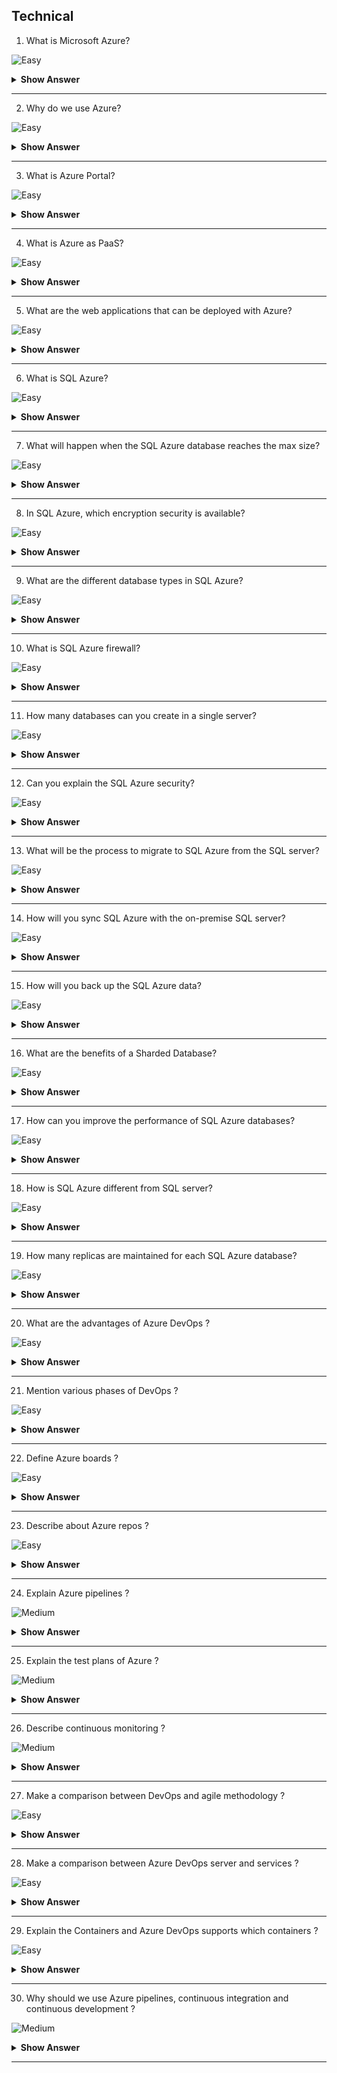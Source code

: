 ## Technical

1.  What is Microsoft Azure?

![Easy](https://github.com/revaturelabs/interviewquestions/blob/dev/InterviewSpecificQuestions/ComplexityTags/simple%20(2).svg)

<details> <summary> <b> Show Answer </b> </summary>

<blockquote> 

Azure is a cloud platform designed to simplify the process of building modern applications. Whether you choose to host your applications entirely in Azure or extend your on-premises applications with Azure services, Azure helps you create applications that are scalable, reliable, and maintainable.

Azure supports the most popular programming languages in use today, including Python, JavaScript, Java, .NET and Go. With a comprehensive SDK library and extensive support in tools you already use like VS Code, Visual Studio, IntelliJ, and Eclipse, Azure is designed to take advantage of skills you already have and make you productive right away.

</blockquote>

</details>

---

2. Why do we use Azure?

![Easy](https://github.com/revaturelabs/interviewquestions/blob/dev/InterviewSpecificQuestions/ComplexityTags/simple%20(2).svg)

<details> <summary> <b> Show Answer </b> </summary>

<blockquote> 

There are many reasons and benefits to choosing Azure. All solutions are in one place. 

- **Application development**: You can create any web application in Azure.
- **Testing**: After developing an application successfully on the platform, you can test it.
- **Application hosting**: Once the testing is done, Azure can help you host the application.
- **Create virtual machines**: You can create virtual machines in any configuration you want with the help of Azure. 
- **Integrate and sync features**: Azure lets you integrate and sync virtual devices and directories. 
- **Collect and store metrics**: Azure lets you collect and store metrics, which can help you find what works. 
- **Virtual hard drives**: These are extensions of the virtual machines; they provide a huge amount of data storage.

</blockquote>

</details>

---

3. What is Azure Portal?

![Easy](https://github.com/revaturelabs/interviewquestions/blob/dev/InterviewSpecificQuestions/ComplexityTags/simple%20(2).svg)

<details> <summary> <b> Show Answer </b> </summary>

<blockquote> 

The Azure portal is a web-based, unified console that provides an alternative to command-line tools. With the Azure portal, you can manage your Azure subscription using a graphical user interface. You can build, manage, and monitor everything from simple web apps to complex cloud deployments in the portal.

The Azure portal is designed for resiliency and continuous availability. It has a presence in every Azure datacenter. This configuration makes the Azure portal resilient to individual datacenter failures and avoids network slow-downs by being close to users. The Azure portal updates continuously and requires no downtime for maintenance activities.

</blockquote>

</details>

---

4. What is Azure as PaaS?

![Easy](https://github.com/revaturelabs/interviewquestions/blob/dev/InterviewSpecificQuestions/ComplexityTags/simple%20(2).svg)

<details> <summary> <b> Show Answer </b> </summary>

<blockquote> 

Microsoft Azure PaaS is a deployment and development environment that delivers simple cloud-based apps to complex, cloud-enabled applications. Harnessing the power of Azure PaaS allows you to maximize productivity and security for your workforce. From DevOps to IoT to AI, Azure offers an array of trusted elements that can help facilitate building your cloud-enabled services or custom apps. The possibilities really are endless, as Azure is meant to fulfill many needs from just one platform.

</blockquote>

</details>

---

5. What are the web applications that can be deployed with Azure?

![Easy](https://github.com/revaturelabs/interviewquestions/blob/dev/InterviewSpecificQuestions/ComplexityTags/simple%20(2).svg)

<details> <summary> <b> Show Answer </b> </summary>

<blockquote> 

Different web applications like .Net, PHP, WCF, Java, etc. are supported in Azure. Multiple languages are supported in Azure.

</blockquote>

</details>

---

6. What is SQL Azure?

![Easy](https://github.com/revaturelabs/interviewquestions/blob/dev/InterviewSpecificQuestions/ComplexityTags/simple%20(2).svg)

<details> <summary> <b> Show Answer </b> </summary>

<blockquote> 

Azure SQL is a family of managed, secure, and intelligent products that use the SQL Server database engine in the Azure cloud.

`Azure SQL Database`: Support modern cloud applications on an intelligent, managed database service, that includes serverless compute.
`Azure SQL Managed Instance`: Modernize your existing SQL Server applications at scale with an intelligent fully managed instance as a service, with almost 100% feature parity with the SQL Server database engine. Best for most migrations to the cloud.
`SQL Server on Azure VMs`: Lift-and-shift your SQL Server workloads with ease and maintain 100% SQL Server compatibility and operating system-level access.

</blockquote>

</details>

---

7.  What will happen when the SQL Azure database reaches the max size?

![Easy](https://github.com/revaturelabs/interviewquestions/blob/dev/InterviewSpecificQuestions/ComplexityTags/simple%20(2).svg)

<details> <summary> <b> Show Answer </b> </summary>

<blockquote> 

If the SQL Azure database will reach the max size, data read or fetch operations will still work on it but create, insert, or update operations will stop with it. You can choose to drop, delete, or truncate the data in this condition.

</blockquote>

</details>

---

8. In SQL Azure, which encryption security is available?

![Easy](https://github.com/revaturelabs/interviewquestions/blob/dev/InterviewSpecificQuestions/ComplexityTags/simple%20(2).svg)

<details> <summary> <b> Show Answer </b> </summary>

<blockquote> 

In SQL Azure, SSL connections are only supported.

`SET encryption = TRUE`

</blockquote>

</details>

---

9. What are the different database types in SQL Azure?

![Easy](https://github.com/revaturelabs/interviewquestions/blob/dev/InterviewSpecificQuestions/ComplexityTags/simple%20(2).svg)

<details> <summary> <b> Show Answer </b> </summary>

<blockquote> 

Microsoft Azure provides three different types of Azure SQL models as below,

**Standalone Database**: Standalone Database is designed for different types of applications like software-as-a-service solutions, and cloud-based applications that use a single database to store data needed.

**Managed Instance**: This model is targeted for migration activities from On-premises to the cloud environment.
Elastic pool: This model helps to reduce costs by sharing the same resources with a group of standalone databases.

</blockquote>

</details>

---

10. What is SQL Azure firewall?

![Easy](https://github.com/revaturelabs/interviewquestions/blob/dev/InterviewSpecificQuestions/ComplexityTags/simple%20(2).svg)

<details> <summary> <b> Show Answer </b> </summary>

<blockquote> 

Security is one of the main concerns at the present time in the IT sector. SQL Azure Firewall is used as a security mechanism that will work to block the requests based on the IP address.

</blockquote>

</details>

---

11. How many databases can you create in a single server?

![Easy](https://github.com/revaturelabs/interviewquestions/blob/dev/InterviewSpecificQuestions/ComplexityTags/simple%20(2).svg)

<details> <summary> <b> Show Answer </b> </summary>

<blockquote> 

In the single SQL Azure server, it is possible to create 150 databases that will include a master database as well.

</blockquote>

</details>

---

12. Can you explain the SQL Azure security?

![Easy](https://github.com/revaturelabs/interviewquestions/blob/dev/InterviewSpecificQuestions/ComplexityTags/simple%20(2).svg)

<details> <summary> <b> Show Answer </b> </summary>

<blockquote> 

SQL Azure services will allow you to block the request that will be based on an IP address by using the SQL Azure firewall. It will use the SQL server authentication process that will authenticate the connections. By default, SQL Azure connections are SSL encrypted.

</blockquote>

</details>

---

13. What will be the process to migrate to SQL Azure from the SQL server?

![Easy](https://github.com/revaturelabs/interviewquestions/blob/dev/InterviewSpecificQuestions/ComplexityTags/simple%20(2).svg)

<details> <summary> <b> Show Answer </b> </summary>

<blockquote> 

If we want to migrate from the SQL server to SQL Azure, we can use SSIS or BCP. For the schema migration, generate script wizard will be used and we can also use the tool named SQL Azure Migration Wizard for it.

</blockquote>

</details>

---

14. How will you sync SQL Azure with the on-premise SQL server?

![Easy](https://github.com/revaturelabs/interviewquestions/blob/dev/InterviewSpecificQuestions/ComplexityTags/simple%20(2).svg)

<details> <summary> <b> Show Answer </b> </summary>

<blockquote> 

It is possible to use No code solution named DATA SYNC to sync SQL Azure with an on-premises SQL server. It is also possible to develop custom solutions by using SYNC Framework for it.

SQL Azure allows users to run their SQL server workloads as a hosted service (PaaS). 

</blockquote>

</details>

---

15.  How will you back up the SQL Azure data?

![Easy](https://github.com/revaturelabs/interviewquestions/blob/dev/InterviewSpecificQuestions/ComplexityTags/simple%20(2).svg)

<details> <summary> <b> Show Answer </b> </summary>

<blockquote> 

Backup is important to handle the issues of hardware and 3 database replicas are used in SQL Azure for backup. For the errors based on the user level, the COPY command is used for the creation of the SQL Azure database replica. It is also possible to back up the data of SQL Azure to any local SQL server with the use of SSIS, BCP etc.

</blockquote>

</details>

---

16. What are the benefits of a Sharded Database?

![Easy](https://github.com/revaturelabs/interviewquestions/blob/dev/InterviewSpecificQuestions/ComplexityTags/simple%20(2).svg)

<details> <summary> <b> Show Answer </b> </summary>

<blockquote> 

- Allows users to take benefit of maximum resources within the cloud.
- Reduces the chances of a single point of failure.
- Reduces SQL Azure throttling and I/O bottlenecks.
- Enables users to have their own database, access other databases, and share database.
- Benefits users by offering low-cost cloud resources on-demand basis and release when done.

</blockquote>

</details>

---

17. How can you improve the performance of SQL Azure databases?

![Easy](https://github.com/revaturelabs/interviewquestions/blob/dev/InterviewSpecificQuestions/ComplexityTags/simple%20(2).svg)

<details> <summary> <b> Show Answer </b> </summary>

<blockquote> 

To improve the performance of SQL Azure databases, you can tune the database by using the information from the execution plan as well as statistics of the query. It is possible to use dynamic management views of SQL Azure for the monitoring and management of the SQL Azure database. Network latency and bandwidth also affect the performance of the SQL Azure database so it can be used to improve the performance.

</blockquote>

</details>

---

18. How is SQL Azure different from SQL server?

![Easy](https://github.com/revaturelabs/interviewquestions/blob/dev/InterviewSpecificQuestions/ComplexityTags/simple%20(2).svg)

<details> <summary> <b> Show Answer </b> </summary>

<blockquote> 

SQL Azure is a cloud-based service and so it has its own set of pros and cons when compared to SQL servers. SQL Azure service benefits include on-demand provisioning, high availability, reduced management overhead and scalability. But SQL Azure abstracts some details from the subscriber which can be good or bad which depends on the context of the need.

</blockquote>

</details>

---

19. How many replicas are maintained for each SQL Azure database?

![Easy](https://github.com/revaturelabs/interviewquestions/blob/dev/InterviewSpecificQuestions/ComplexityTags/simple%20(2).svg)

<details> <summary> <b> Show Answer </b> </summary>

<blockquote> 

For each database, three replicas are maintained for each database that one provisions. One of them is a primary replica. All read/write happens on the primary replica and other replicas are kept in sync with the primary replica. If for some reason, the primary goes down, another replica is promoted to primary. All this happens under the hood.

</blockquote>

</details>

---

20. What are the advantages of Azure DevOps ?

![Easy](https://github.com/revaturelabs/interviewquestions/blob/dev/InterviewSpecificQuestions/ComplexityTags/simple%20(2).svg)

<details> <summary> <b> Show Answer </b> </summary>

<blockquote> 

The given below are some important advantages of the Azure DevOps

- It delivers the software continuously.
- It simply solves the problems which are complex.
- It identifies the problems quickly and solves them with high speed.
- It is also used for quick features transport.
- It maintains the secured operating environment.
- It is used to develop the collaboration of the various teams.

</blockquote>

</details>

---

21.  Mention various phases of DevOps ?

![Easy](https://github.com/revaturelabs/interviewquestions/blob/dev/InterviewSpecificQuestions/ComplexityTags/simple%20(2).svg)

<details> <summary> <b> Show Answer </b> </summary>

<blockquote> 

The given below are the different phases of DevOps

**Plan**: plan is essential for any application which requires the development, preparing plan for the process of development is the best practice.

**Code**: The code of application is designed according to the needs of users.

**Build**: with the help of different codes that are generated in earlier steps, the build of the application created.

**Test**: Test plays an essential role in the development of the It application, which helps to test the application and it re-built the application when required.

**Integrate**: It is used to collaborate the various codes, which are from multiple programers.

**Deploy**: It helps for the future use by forming the environment of the cloud from the deployed codes, and it maintains continuous functioning even though the new changes take place in the website with a high traffic.

**Operate**: When it is necessary operations take place on code.

**Monitor**: For the customer needs, the performance of the application is monitored.

</blockquote>

</details>

---

22. Define Azure boards ?

![Easy](https://github.com/revaturelabs/interviewquestions/blob/dev/InterviewSpecificQuestions/ComplexityTags/simple%20(2).svg)

<details> <summary> <b> Show Answer </b> </summary>

<blockquote> 

It is a DevOps service which is used to manage the projects of software, It offers various sets of abilities like dashboards, reporting, scrum and kanban. Its essential feature contains queries, backlogs, sprints, dashboards and work items.

</blockquote>

</details>

---

23. Describe about Azure repos ?

![Easy](https://github.com/revaturelabs/interviewquestions/blob/dev/InterviewSpecificQuestions/ComplexityTags/simple%20(2).svg)

<details> <summary> <b> Show Answer </b> </summary>

<blockquote> 

- It is a system version control which is used for code management and various versions by using the lifecycle of the development. It is also used to track the changes for the code through various teams, the clear list of changes may be used for coordination between teams and collaborate the changes for future use.

- One of the essential features of it is centralized version control and distributed version control. Git is an example for distributed version control, TFVC is an example for centralized version control.

</blockquote>

</details>

---

24. Explain Azure pipelines ?

![Medium](https://github.com/revaturelabs/interviewquestions/blob/dev/InterviewSpecificQuestions/ComplexityTags/Medium%20(2).svg)

<details> <summary> <b> Show Answer </b> </summary>

<blockquote> 

It is one of the essential azure cloud services, with which we can build and test the projects code automatically. It works productively with the help of major languages and types of the project, it shares that project code with other customers also.

</blockquote>

</details>

---

25. Explain the test plans of Azure ?

![Medium](https://github.com/revaturelabs/interviewquestions/blob/dev/InterviewSpecificQuestions/ComplexityTags/Medium%20(2).svg)

<details> <summary> <b> Show Answer </b> </summary>

<blockquote> 

They are Azure DevOps services which offer solutions for test management, it offers the essential abilities, exploratory testing, customer testing, planned testing manually. It maintains an extensive browser, which offers testing exploration along with stakeholders feedback storage. The essential techniques like testing exploration and manuals are required for the product development, they are the reason for testing automation.

</blockquote>

</details>

---

26. Describe continuous monitoring ?

![Medium](https://github.com/revaturelabs/interviewquestions/blob/dev/InterviewSpecificQuestions/ComplexityTags/Medium%20(2).svg)

<details> <summary> <b> Show Answer </b> </summary>

<blockquote> 

For simultaneous development of our process, agile and devops are used by adopting and spectations. We need to monitor the constant progress and the infrastructure, with the monitoring of simultaneous infatuation, we can do process visualization to gain quick alerts in real time. With the help of data analysis we can select and the process which suits our organization. 

</blockquote>

</details>

---

27. Make a comparison between DevOps and agile methodology ?

![Easy](https://github.com/revaturelabs/interviewquestions/blob/dev/InterviewSpecificQuestions/ComplexityTags/simple%20(2).svg)

<details> <summary> <b> Show Answer </b> </summary>

<blockquote> 

**DevOps**: It is a kind of culture which helps to collaborate operation teams and the development, and makes them work simultaneously. The output of this process is continuous integration, testing, deployment, development and it scans the entire lifecycle of the software.

**Agile**: It is a type of procedure of software which concentrates small, iterative, the quick delivery of the software and the feedback from users. This process displays the problems and the gaps between developers and the users. 

</blockquote>

</details>

---

28. Make a comparison between Azure DevOps server and services ?

![Easy](https://github.com/revaturelabs/interviewquestions/blob/dev/InterviewSpecificQuestions/ComplexityTags/simple%20(2).svg)

<details> <summary> <b> Show Answer </b> </summary>

<blockquote> 

**Azure DevOps services**: It is a microsoft service of cloud, which is reliable, scalable and hosted services which are available globally.

**Azure DevOps server**: It is a kind of on premise, which is used to build the back end server of SQL. People select this option for their requirement of their day with the network, the main reason for selecting it contains the requirement of SQL servers access by using azure data and tools. 

They Both provide the same services along with particular advantages, the given below are some benefits of services.

- It easily manages the server.
- Its remote sites are used for best connectivity.
- The latest features get quick access.

</blockquote>

</details>

---

29. Explain the Containers and Azure DevOps supports which containers ?

![Easy](https://github.com/revaturelabs/interviewquestions/blob/dev/InterviewSpecificQuestions/ComplexityTags/simple%20(2).svg)

<details> <summary> <b> Show Answer </b> </summary>

<blockquote> 

Containers offer a simple software code approach which associates the dependencies, package and the configuration in a solitary project. We may increase the reply through the beginning, by which various containers run on identical mechain and share with other containers also. Containers used for the quick and well founded deployment, Azure DevOps gave support for Asp.Net, docker and the containers. 

</blockquote>

</details>

---

30. Why should we use Azure pipelines, continuous integration and continuous development ?

![Medium](https://github.com/revaturelabs/interviewquestions/blob/dev/InterviewSpecificQuestions/ComplexityTags/Medium%20(2).svg)

<details> <summary> <b> Show Answer </b> </summary>

<blockquote> 

- The execution of the azure pipelines, continuous integration and continuous development is the better way to secure the code quality. They provide a simple, secured and quick way for process automation, which helps to project build and also warrant the obtainability. 

- It offers free services for public projects and also 30 hours free service per month for private projects. The given points are some reasons for why we should use Azure DevOps pipelines, continuous integration and continuous delivery.

 - It holds up any platform.
 - The continuous deployment for different kinds of the targets.
 - Azure development integration. 
 - It helps for windows, linux machines and the mac building.
 - Github integration.
 - Working abilities through the project of open source.

</blockquote>

</details>

---
